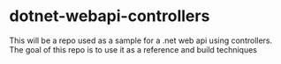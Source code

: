 # dotnet-webapi-controllers
This will be a repo used as a sample for a .net web api using controllers. The goal of this repo is to use it as a reference and build techniques
